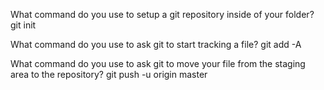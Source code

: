 What command do you use to setup a git repository inside of your folder?
git init

What command do you use to ask git to start tracking a file?
git add -A

What command do you use to ask git to move your file from the staging area to the repository?
git push -u origin master
